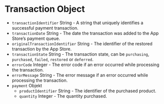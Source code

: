 # Transaction Object

* `transactionIdentifier` String - A string that uniquely identifies a successful payment transaction.
* `transactionDate` String - The date the transaction was added to the App Store’s payment queue.
* `originalTransactionIdentifier` String - The identifier of the restored transaction by the App Store.
* `transactionState` String - The transaction state, can be `purchasing`, `purchased`, `failed`, `restored` or `deferred`.
* `errorCode` Integer - The error code if an error occurred while processing the transaction.
* `errorMessage` String - The error message if an error occurred while processing the transaction.
* `payment` Objekt 
  * `productIdentifier` String - The identifier of the purchased product.
  * `quantity` Integer - The quantity purchased.